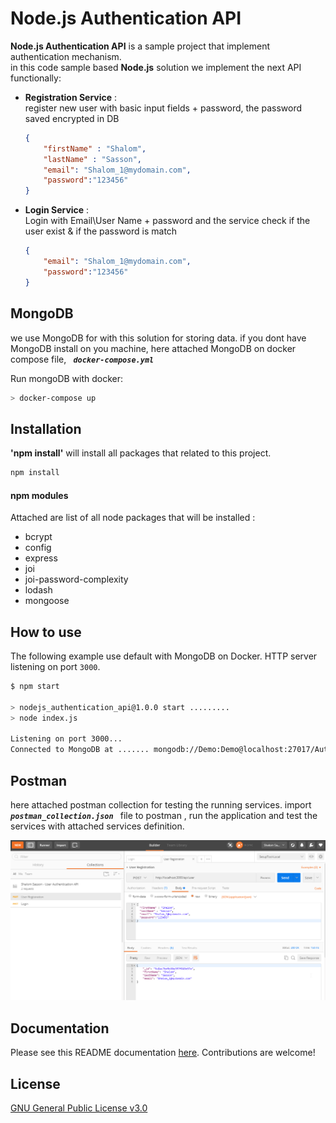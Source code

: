 
  

  # Node.js Authentication API
**Node.js Authentication API** is a sample project that implement authentication mechanism.<br/>
in this code sample based **Node.js** solution we implement the next API functionally:
 - **Registration Service** :  <br/>
   register new user with basic input fields + password, the password saved encrypted in DB
   ``` json
   {
       "firstName" : "Shalom",
       "lastName" : "Sasson",
       "email": "Shalom_1@mydomain.com",
       "password":"123456"
   }
   ```
 - **Login Service** :  <br/>
    Login with Email\User Name + password and the service check if the user exist & if the password is match
   ``` json
   {
       "email": "Shalom_1@mydomain.com",
       "password":"123456"
   }
   ```

## MongoDB
we use MongoDB for with this solution for storing data.
if you dont have MongoDB install on you machine, here attached MongoDB on docker compose file, ***`  docker-compose.yml  `*** 

Run mongoDB with docker:

```sh
> docker-compose up
```



## Installation

**'npm install'** will install all packages that related to this project.

```bash
npm install 
```
#### npm modules

Attached are list of all node packages that will be installed :
- bcrypt
- config
- express
- joi
- joi-password-complexity
- lodash
- mongoose

## How to use

The following example use default with MongoDB on Docker.
HTTP server listening on port `3000`.

```bash
$ npm start

> nodejs_authentication_api@1.0.0 start .........
> node index.js

Listening on port 3000...
Connected to MongoDB at ....... mongodb://Demo:Demo@localhost:27017/Auth?authSource=adminconst 

```

## Postman

here attached postman collection for testing the running services.
import  ***`  postman_collection.json  `*** file to postman , run the application and test the services with attached services definition.

<p align="center">
  <a href="/images/postman.png">
    <img
      alt="Node.js"
      src="/images/postman.png"
      width="900"
    />
  </a>
</p>





## Documentation

Please see this README documentation [here](README.md). Contributions are welcome!

## License

[GNU General Public License v3.0](https://github.com/ShalomSasson/Node.js-Authentication-API/blob/master/LICENSE)


